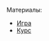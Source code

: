 Материалы:
- [Игра](https://learngitbranching.js.org/?locale=ru_RU)
- [Курс](https://www.youtube.com/watch?v=O00FTZDxD0o)